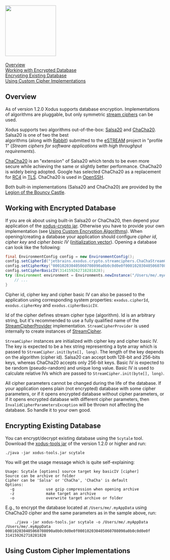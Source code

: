 # <img src="https://raw.githubusercontent.com/wiki/jetbrains/xodus/xodus.png" width=160>

[Overview](https://github.com/JetBrains/xodus/Database-Encryption#overview)
<br>[Working with Encrypted Database](https://github.com/JetBrains/xodus/Database-Encryption#working-with-encrypted-database)
<br>[Encrypting Existing Database](https://github.com/JetBrains/xodus/Database-Encryption#encrypting-existing-database)
<br>[Using Custom Cipher Implementations](https://github.com/JetBrains/xodus/Database-Encryption#using-custom-cipher-implementations)

## Overview

As of version 1.2.0 Xodus supports database encryption. Implementations of algorithms are pluggable, but only
symmetric [stream ciphers](https://en.wikipedia.org/wiki/Stream_cipher) can be used.

Xodus supports two algorithms out-of-the-box: [Salsa20](https://en.wikipedia.org/wiki/Salsa20) and
[ChaCha20](https://en.wikipedia.org/wiki/Salsa20#ChaCha_variant). Salsa20 is one of two the best  
algorithms (along with [Rabbit](https://en.wikipedia.org/wiki/Rabbit_(cipher))) submitted to the
[eSTREAM](https://en.wikipedia.org/wiki/ESTREAM) project in "profile 1" (<i>Stream ciphers for
software applications with high throughput requirements</i>).

[ChaCha20](https://en.wikipedia.org/wiki/Salsa20#ChaCha_variant) is an "extension" of Salsa20 which
tends to be even more secure while achieving the same or slightly better performance. ChaCha20 is widely
being adopted. Google has selected ChaCha20 as a replacement for [RC4](https://en.wikipedia.org/wiki/RC4)
in [TLS](https://en.wikipedia.org/wiki/Transport_Layer_Security). ChaCha20 is used in
[OpenSSH](https://en.wikipedia.org/wiki/OpenSSH).

Both built-in implementations (Salsa20 and ChaCha20) are provided by the
[Legion of the Bouncy Castle](https://www.bouncycastle.org). 

## Working with Encrypted Database

If you are ok about using built-in Salsa20 or ChaCha20, then depend your application of the
[xodus-crypto jar](https://search.maven.org/#search%7Cga%7C1%7Cxodus-crypto). Otherwise you have to
provide your own implementation (see [Using Custom Encryption Algorithms](https://github.com/JetBrains/xodus/Database-Encryption#using-custom-encryption-algorithms)).
When opening/creating a database your application should configure <i>cipher id</i>, <i>cipher key</i> and
<i>cipher basic IV</i> ([initialization vector](https://en.wikipedia.org/wiki/Initialization_vector)).
Opening a database can look like the following:

```java
final EnvironmentConfig config = new EnvironmentConfig();
config.setCipherId("jetbrains.exodus.crypto.streamciphers.ChaChaStreamCipherProvider");
config.setCipherKey("000102030405060708090a0b0c0d0e0f000102030405060708090a0b0c0d0e0f");
config.setCipherBasicIV(314159262718281828);
try (Environment environment = Environments.newInstance("/Users/me/.myAppData", config)) {
    // ...
}
```

Cipher id, cipher key and cipher basic IV can also be passed to the application using corresponding
system properties: `exodus.cipherId`, `exodus.cipherKey` and `exodus.cipherBasicIV`.

Id of the cipher defines stream cipher type (algorithm). Id is an arbitrary string,
but it's recommended to use a fully qualified name of the
[StreamCipherProvider](https://github.com/JetBrains/xodus/blob/master/openAPI/src/main/java/jetbrains/exodus/crypto/StreamCipherProvider.java)
implementation. `StreamCipherProvider` is used internally to create instances of
[StreamCipher](https://github.com/JetBrains/xodus/blob/master/openAPI/src/main/java/jetbrains/exodus/crypto/StreamCipher.java).

`StreamCipher` instances are initialized with cipher key and cipher basic IV. The key is expected to be a hex string
representing a byte array which is passed to `StreamCipher.init(byte[], long)`. The length of the key
depends on the algorithm (cipher id). Salsa20 can accept both 128-bit and 256-bits keys, whereas
ChaCha20 accepts only 256-bit keys. Basic IV is expected to be random (pseudo-random) and unique
long value. Basic IV is used to calculate relative IVs which are passed to
`StreamCipher.init(byte[], long)`.

All cipher parameters cannot be changed during the life of the database. If your application opens
plain (not encrypted) database with some cipher parameters, or if it opens encrypted database without
cipher parameters, or if it opens encrypted database with different cipher parameters, then
`InvalidCipherParametersException` will be thrown not affecting the database.
So handle it to your own good.

## Encrypting Existing Database

You can encrypt/decrypt existing database using the `Scytale` tool. Download the
[xodus-tools jar](https://search.maven.org/#search%7Cga%7C1%7Cxodus-tools) of the version 1.2.0 or higher
and run:

    ./java -jar xodus-tools.jar scytale
    
You will get the usage message which is quite self-explaining:

```text
Usage: Scytale [options] source target key basicIV [cipher]
Source can be archive or folder
Cipher can be 'Salsa' or 'ChaCha', 'ChaCha' is default
Options:
  -g              use gzip compression when opening archive
  -z              make target an archive
  -o              overwrite target archive or folder
```

E.g., to encrypt the database located at `/Users/me/.myAppData` using ChaCha20 cipher and the same parameters
as in the sample above, run:

        ./java -jar xodus-tools.jar scytale -o /Users/me/.myAppData /Users/me/.myAppData 000102030405060708090a0b0c0d0e0f000102030405060708090a0b0c0d0e0f 314159262718281828 

## Using Custom Cipher Implementations